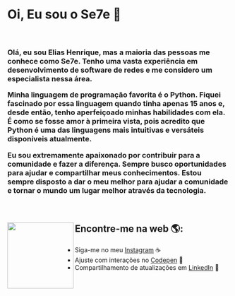 # Oi, Eu sou o Se7e  🔮

<br>

<h3>
Olá, eu sou Elias Henrique, mas a maioria das pessoas me conhece como Se7e. 
  Tenho uma vasta experiência em desenvolvimento de software de redes e me considero um especialista nessa área.

Minha linguagem de programação favorita é o Python. Fiquei fascinado por essa linguagem quando tinha apenas 
  15 anos e, desde então, tenho aperfeiçoado minhas habilidades com ela. É como se fosse amor à primeira vista, 
  pois acredito que Python é uma das linguagens mais intuitivas e versáteis disponíveis atualmente.

Eu sou extremamente apaixonado por contribuir para a comunidade e fazer a diferença. Sempre busco oportunidades 
  para ajudar e compartilhar meus conhecimentos. Estou sempre disposto a dar o meu melhor para ajudar a 
  comunidade e tornar o mundo um lugar melhor através da tecnologia.

</h3>

<br>

## Encontre-me na web 🌎:<img align="left" width="150" height="150" src="https://user-images.githubusercontent.com/55928280/156580088-ea581c0e-607e-43f1-ab67-f3401902640e.png"></a>
- Siga-me no meu  <a href="https://www.instagram.com/__eliashenrique/">Instagram</a> ☕
- Ajuste com interações no <a href="https://codepen.io/elias-henrique"> Codepen</a> 🏓
- Compartilhamento de atualizações em <a href="https://www.linkedin.com/in/elias-henrique-moreira-167381194/">LinkedIn</a> 💼



